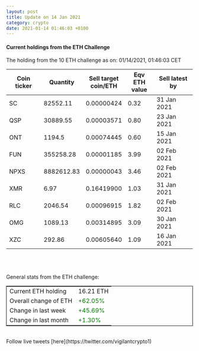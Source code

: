 ```yaml
---
layout: post
title: Update on 14 Jan 2021
category: crypto
date: 2021-01-14 01:46:03 +0100
---
```

<!-- Global site tag (gtag.js) - Google Analytics -->
<script async src="https://www.googletagmanager.com/gtag/js?id=UA-103831149-5"></script>
<script>
  window.dataLayer = window.dataLayer || [];
  function gtag(){dataLayer.push(arguments);}
  gtag('js', new Date());

  gtag('config', 'UA-103831149-5');
</script>


#### Current holdings from the ETH Challenge

The holding from the 10 ETH challenge as on: 01/14/2021, 01:46:03 CET

|Coin ticker|Quantity|Sell target<br>coin/ETH|Eqv ETH<br>value|Sell latest by|
|-----------|--------|-----------|-----------|--------------|
SC|82552.11|  0.00000424|0.32|31 Jan 2021|
QSP|30889.55|  0.00003571|0.80|23 Jan 2021|
ONT|1194.5|  0.00074445|0.60|15 Jan 2021|
FUN|355258.28|  0.00001185|3.99|02 Feb 2021|
NPXS|8882612.83|  0.00000043|3.46|02 Feb 2021|
XMR|6.97|  0.16419900|1.03|31 Jan 2021|
RLC|2046.54|  0.00096915|1.82|02 Feb 2021|
OMG|1089.13|  0.00314895|3.09|30 Jan 2021|
XZC|292.86|  0.00605640|1.09|16 Jan 2021|

<br>
<br>
<br>
General stats from the ETH challenge:

<table style="border:1px solid black;margin-left:auto;margin-right:auto;">
	<tbody>
	<tr>
		<td>Current ETH holding</td>
		<td>     16.21 ETH</td>
	</tr>
	<tr>
		<td>Overall change of ETH</td>
		<td><font color="green">+62.05%</font></td>
	</tr>
	<tr>
		<td>Change in last week</td>
		<td><font color="green">+45.69%</font></td>
	</tr>
	<tr>
		<td>Change in last month</td>
		<td><font color="green">+1.30%</font></td>
	</tr>
	</tbody>
</table>

<br>
Follow live tweets [here](https://twitter.com/vigilantcrypto1)
<br>
<br>